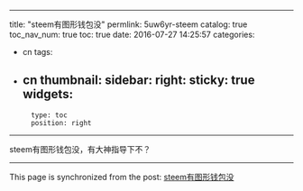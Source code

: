 
---
title: "steem有图形钱包没"
permlink: 5uw6yr-steem
catalog: true
toc_nav_num: true
toc: true
date: 2016-07-27 14:25:57
categories:
- cn
tags:
- cn
thumbnail: 
sidebar:
    right:
        sticky: true
widgets:
    -
        type: toc
        position: right
---


<p>steem有图形钱包没，有大神指导下不？</p>

- - -

This page is synchronized from the post: [steem有图形钱包没](https://steemit.com/@lemooljiang/5uw6yr-steem)

